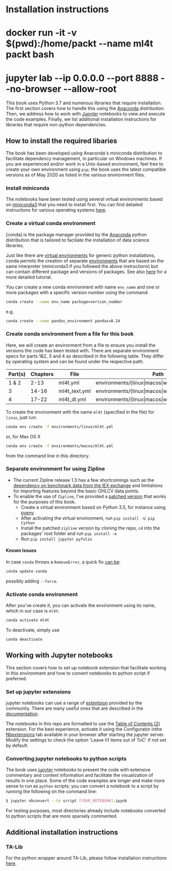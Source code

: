 # Installation instructions

# docker run -it -v $(pwd):/home/packt --name ml4t packt bash
# jupyter lab --ip 0.0.0.0 --port 8888 --no-browser --allow-root

This book uses Python 3.7 and numerous libraries that require installation. The first section covers how to handle this using the [Anaconda](https://www.anaconda.com/) distribution. Then, we address how to work with [Jupyter](https://jupyter.org/) notebooks to view and execute the code examples. Finally, we list additional installation instructions for libraries that require non-python dependencies.

## How to install the required libaries

The book has been developed using Anaconda's miniconda distribution to facilitate dependency management, in particular on Windows machines. If you are experienced and/or work in a Unix-based environment, feel free to create your own environment using `pip`; the book uses the latest compatible versions as of May 2020 as listed in the various environment files.

### Install miniconda

The notebooks have been tested using several virtual environments based on [miniconda3](https://docs.conda.io/en/latest/miniconda.html) that you need to install first. You can find detailed instructions for various operating systems [here](https://conda.io/projects/conda/en/latest/user-guide/install/index.html).

### Create a virtual conda environment

[conda] is the package manager provided by the [Anaconda](https://www.anaconda.com/) python distribution that is tailored to faciliate the installation of data science libraries.

Just like there are [virtual environments](https://docs.python.org/3/tutorial/venv.html) for generic python installations, conda permits the creation of separate [environments](https://docs.conda.io/projects/conda/en/latest/user-guide/tasks/manage-environments.html) that are based on the same interpreter (miniconda3 if you followed the above instructions) but can contain different package and versions of packages. See also [here](https://towardsdatascience.com/getting-started-with-python-environments-using-conda-32e9f2779307) for a more detailed tutorial.

You can create a new conda environment with name `env_name` and one or more packages with a specific version number using the command: 
```bash
conda create --name env_name package=version_number 
```
e.g.
```bash
conda create --name pandas_environment pandas=0.24
```
### Create conda environment from a file for this book

Here, we will create an environment from a file to ensure you install the versions the code has been tested with. There are separate environment specs for parts 1&2, 3 and 4 as described in the following table. They differ by operating system and can be found under the respective path.

| Part(s) | Chapters | File          | Path                                               |
|---------|----------|---------------|----------------------------------------------------|
| 1 & 2   | 2-13     | ml4t.yml      | environments/{linux\|macos\|windows}/ml4t.yml      |
| 3       | 14-16    | ml4t_text.yml | environments/{linux\|macos\|windows}/ml4t_text.yml |
| 4       | 17-22    | ml4t_dl.yml   | environments/{linux\|macos\|windows}/ml4t_dl.yml   |

To create the environment with the name `ml4t` (specified in the file) for `linux`, just run:

```bash
conda env create -f environments/linux/ml4t.yml
```

or, for Max OS X

```bash
conda env create -f environments/macos/ml4t.yml
```
from the command line in this directory.

### Separate environment for using Zipline

- The current Zipline release 1.3 has a few shortcomings such as the [dependency on benchmark data from the IEX exchange](https://github.com/quantopian/zipline/issues/2480) and limitations for importing features beyond the basic OHLCV data points.
- To enable the use of `Zipline`, I've provided a [patched version](https://github.com/stefan-jansen/zipline) that works for the purposes of this book.
    - Create a virtual environment based on Python 3.5, for instance using [pyenv](https://github.com/pyenv/pyenv)
    - After activating the virtual environment, run `pip install -U pip Cython`
    - Install the patched `zipline` version by cloning the repo, `cd` into the packages' root folder and run `pip install -e`
    - Run `pip install jupyter pyfolio`

#### Known Issues

In case `conda` throws a `RemoveError`, a quick fix [can be](https://github.com/conda/conda/issues/8149):

```bash
conda update conda
``` 

possibly adding `--force`.

### Activate conda environment

After you've create it, you can activate the environment using its name, which in our case is `ml4t`:

```bash
conda activate ml4t
```

To deactivate, simply use

```bash
conda deactivate
```
## Working with Jupyter notebooks

This section covers how to set up notebook extension that facilitate working in this environment and how to convert notebooks to python script if preferred. 

### Set up jupyter extensions

jupyter notebooks can use a range of [extentsion](https://github.com/ipython-contrib/jupyter_contrib_nbextensions) provided by the community. There are many useful ones that are described in the [documentation](https://jupyter-contrib-nbextensions.readthedocs.io/en/latest/).

The notebooks in this repo are formatted to use the [Table of Contents (2)](https://jupyter-contrib-nbextensions.readthedocs.io/en/latest/nbextensions/toc2/README.html) extension. For the best experience, activate it using the Configurator inthe [Nbextensions](https://github.com/Jupyter-contrib/jupyter_nbextensions_configurator) tab available in your browser after starting the jupyter server. Modify the settings to check the option 'Leave h1 items out of ToC' if not set by default.

### Converting jupyter notebooks to python scripts

The book uses [jupyter](https://jupyter.org/) notebooks to present the code with extensive commentary and context information and facilitate the visualization of results in one place. Some of the code examples are longer and make more sense to run as `python` scripts; you can convert a notebook to a script by running the following on the command line:

```bash
$ jupyter nbconvert --to script [YOUR_NOTEBOOK].ipynb
```

For testing purposes, most directories already include notebooks converted to python scripts that are more sparsely commented.  

## Additional installation instructions

### TA-Lib

For the python wrapper around TA-Lib, please follow installation instructions [here](https://mrjbq7.github.io/ta-lib/install.html).